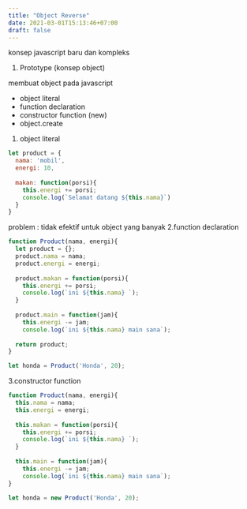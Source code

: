 ```yaml
---
title: "Object Reverse"
date: 2021-03-01T15:13:46+07:00
draft: false
---
```


konsep javascript baru dan kompleks
1. Prototype (konsep object)

membuat object pada javascript
- object literal
- function declaration
- constructor function (new)
- object.create

1. object literal
```javascript
let product = {
  nama: 'mobil',
  energi: 10,
  
  makan: function(porsi){
    this.energi += porsi;
    console.log(`Selamat datang ${this.nama}`)
  }
}
```

problem : tidak efektif untuk object yang banyak
2.function declaration
```javascript
function Product(nama, energi){
  let product = {};
  product.nama = nama;
  product.energi = energi;
  
  product.makan = function(porsi){
    this.energi += porsi;
    console.log(`ini ${this.nama} `);
  }
  
  product.main = function(jam){
    this.energi -= jam;
    console.log(`ini ${this.nama} main sana`);
  
  return product;
}

let honda = Product('Honda', 20);
```
3.constructor function
```javascript
function Product(nama, energi){
  this.nama = nama;
  this.energi = energi;
  
  this.makan = function(porsi){
    this.energi += porsi;
    console.log(`ini ${this.nama} `);
  }
  
  this.main = function(jam){
    this.energi -= jam;
    console.log(`ini ${this.nama} main sana`);
}

let honda = new Product('Honda', 20);
```
